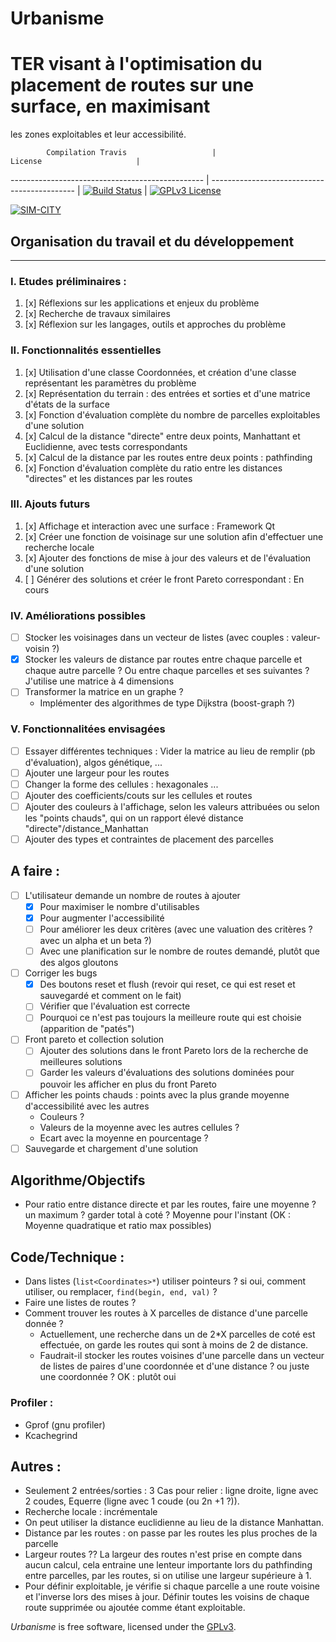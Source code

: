 Urbanisme
=========
# TER visant à l'optimisation du placement de routes sur une surface, en maximisant
les zones exploitables et leur accessibilité.


            Compilation Travis                   |                  License                     |
------------------------------------------------ | -------------------------------------------- |
[![Build Status](https://travis-ci.org/flodavid/Urbanisme.svg?branch=master)](https://travis-ci.org/flodavid/Urbanisme) | [![GPLv3 License](https://img.shields.io/badge/License-GPLv3-blue.svg)](https://github.com/flodavid/Urbanisme/blob/master/COPYING.txt)

[![SIM-CITY](http://eaassets-a.akamaihd.net/prod.simcity.com/sites/all/themes/prod-build/img/logo-simcity.png)](https://flodavid.github.io/Urbanisme)

## Organisation du travail et du développement
---------------

### I. Etudes préliminaires :
1. [x] Réflexions sur les applications et enjeux du problème 
2. [x] Recherche de travaux similaires
3. [x] Réflexion sur les langages, outils et approches du problème

### II. Fonctionnalités essentielles
1. [x] Utilisation d'une classe Coordonnées, et création d'une classe représentant les paramètres du problème
2. [x] Représentation du terrain : des entrées et sorties et d'une matrice d'états de la surface
3. [x] Fonction d'évaluation complète du nombre de parcelles exploitables d'une solution
4. [x] Calcul de la distance "directe" entre deux points, Manhattant et Euclidienne, avec tests correspondants
5. [x] Calcul de la distance par les routes entre deux points : pathfinding
6. [x] Fonction d'évaluation complète du ratio entre les distances "directes" et les distances
par les routes

### III. Ajouts futurs
1. [x] Affichage et interaction avec une surface : Framework Qt
2. [x] Créer une fonction de voisinage sur une solution afin d'effectuer une recherche locale
3. [x] Ajouter des fonctions de mise à jour des valeurs et de l'évaluation d'une solution
4. [ ] Générer des solutions et créer le front Pareto correspondant : En cours

### IV. Améliorations possibles
+ [ ] Stocker les voisinages dans un vecteur de listes (avec couples : valeur-voisin ?)
+ [x] Stocker les valeurs de distance par routes entre chaque parcelle et chaque autre parcelle ?
Ou entre chaque parcelles et ses suivantes ? J'utilise une matrice à 4 dimensions
+ [ ] Transformer la matrice en un graphe ?
    + Implémenter des algorithmes de type Dijkstra (boost-graph ?)

### V. Fonctionnalitées envisagées
+ [ ] Essayer différentes techniques : Vider la matrice au lieu de remplir (pb d'évaluation), algos génétique, ...
+ [ ] Ajouter une largeur pour les routes
+ [ ] Changer la forme des cellules : hexagonales ...
+ [ ] Ajouter des coefficients/couts sur les cellules et routes
+ [ ] Ajouter des couleurs à l'affichage, selon les valeurs attribuées ou selon
les "points chauds", qui on un rapport élevé distance "directe"/distance_Manhattan 
+ [ ] Ajouter des types et contraintes de placement des parcelles

## A faire :
+ [ ] L'utilisateur demande un nombre de routes à ajouter 
    - [x] Pour maximiser le nombre d'utilisables
    - [x] Pour augmenter l'accessibilité
    - [ ] Pour améliorer les deux critères (avec une valuation des critères ? avec un alpha et un beta ?)
    - [ ] Avec une planification sur le nombre de routes demandé, plutôt que des algos gloutons
+ [ ] Corriger les bugs 
    + [x] Des boutons reset et flush (revoir qui reset, ce qui est reset et sauvegardé et comment on le fait)
    + [ ] Vérifier que l'évaluation est correcte
    + [ ] Pourquoi ce n'est pas toujours la meilleure route qui est choisie (apparition de "patés")
+ [ ] Front pareto et collection solution
    - [ ] Ajouter des solutions dans le front Pareto lors de la recherche de meilleures solutions
    - [ ] Garder les valeurs d'évaluations des solutions dominées pour pouvoir les afficher en plus du front Pareto
+ [ ] Afficher les points chauds : points avec la plus grande moyenne d'accessibilité avec les autres
    + Couleurs ?
    + Valeurs de la moyenne avec les autres cellules ?
    + Ecart avec la moyenne en pourcentage ?
+ [ ] Sauvegarde et chargement d'une solution

## Algorithme/Objectifs
- Pour ratio entre distance directe et par les routes, faire une moyenne ? un maximum ? garder total à coté ? Moyenne pour l'instant  (OK : Moyenne quadratique et ratio max possibles)

## Code/Technique :
- Dans listes (`list<Coordinates>*`) utiliser pointeurs ? si oui, comment utiliser,
ou remplacer, `find(begin, end, val)` ?
- Faire une listes de routes ?
- Comment trouver les routes à X parcelles de distance d'une parcelle donnée ?
    - Actuellement, une recherche dans un de 2*X parcelles de coté est effectuée, 
    on garde les routes qui sont à moins de 2 de distance.
    - Faudrait-il stocker les routes voisines d'une parcelle dans un vecteur de listes de paires d'une coordonnée et d'une distance ? ou juste une coordonnée ? OK : plutôt oui

### Profiler :
+ Gprof (gnu profiler)
+ Kcachegrind

## Autres :
+ Seulement 2 entrées/sorties : 3 Cas pour relier : ligne droite, ligne avec 2 coudes, Equerre (ligne avec 1 coude (ou 2n +1 ?)).
+ Recherche locale : incrémentale
+ On peut utiliser la distance euclidienne au lieu de la distance Manhattan.
+ Distance par les routes : on passe par les routes les plus proches de la parcelle
+ Largeur routes ?? La largeur des routes n'est prise en compte dans aucun calcul, cela entraine une lenteur importante lors du pathfinding entre parcelles, par les routes, si on utilise une largeur supérieure à 1.
+ Pour définir exploitable, je vérifie si chaque parcelle a une route voisine et l'inverse lors des mises à jour. Définir toutes les voisins de chaque route supprimée ou ajoutée comme étant exploitable.

_Urbanisme_ is free software, licensed under the [GPLv3](https://www.gnu.org/licenses/gpl.html).
